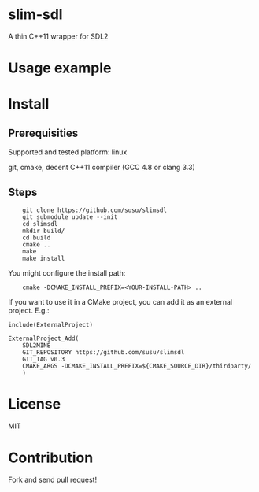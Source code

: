 slim-sdl
========

A thin C++11 wrapper for SDL2

Usage example
=============

Install
=======

Prerequisities
--------------

Supported and tested platform: linux

git, cmake, decent C++11 compiler (GCC 4.8 or clang 3.3)

Steps
-----

```
    git clone https://github.com/susu/slimsdl
    git submodule update --init
    cd slimsdl
    mkdir build/
    cd build
    cmake ..
    make
    make install
```

You might configure the install path:
```
    cmake -DCMAKE_INSTALL_PREFIX=<YOUR-INSTALL-PATH> ..
```


If you want to use it in a CMake project, you can add it as an external project. E.g.:

```
include(ExternalProject)

ExternalProject_Add(
    SDL2MINE
    GIT_REPOSITORY https://github.com/susu/slimsdl
    GIT_TAG v0.3
    CMAKE_ARGS -DCMAKE_INSTALL_PREFIX=${CMAKE_SOURCE_DIR}/thirdparty/
    )
```

License
=======

MIT

Contribution
============

Fork and send pull request!

